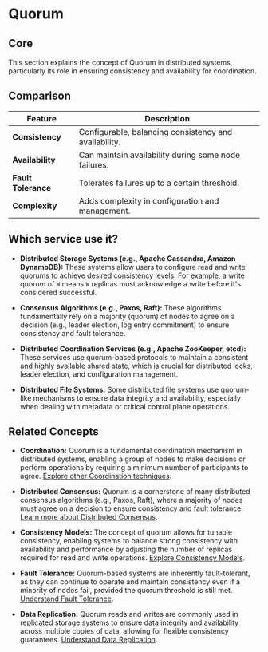 # Quorum

## Core

This section explains the concept of Quorum in distributed systems, particularly its role in ensuring consistency and availability for coordination.

## Comparison

| Feature | Description |
|---|---|
| **Consistency** | Configurable, balancing consistency and availability. |
| **Availability** | Can maintain availability during some node failures. |
| **Fault Tolerance** | Tolerates failures up to a certain threshold. |
| **Complexity** | Adds complexity in configuration and management. |

## Which service use it?



-   **Distributed Storage Systems (e.g., Apache Cassandra, Amazon DynamoDB):** These systems allow users to configure read and write quorums to achieve desired consistency levels. For example, a write quorum of `W` means `W` replicas must acknowledge a write before it's considered successful.

-   **Consensus Algorithms (e.g., Paxos, Raft):** These algorithms fundamentally rely on a majority (quorum) of nodes to agree on a decision (e.g., leader election, log entry commitment) to ensure consistency and fault tolerance.

-   **Distributed Coordination Services (e.g., Apache ZooKeeper, etcd):** These services use quorum-based protocols to maintain a consistent and highly available shared state, which is crucial for distributed locks, leader election, and configuration management.

-   **Distributed File Systems:** Some distributed file systems use quorum-like mechanisms to ensure data integrity and availability, especially when dealing with metadata or critical control plane operations.

## Related Concepts

-   **Coordination:** Quorum is a fundamental coordination mechanism in distributed systems, enabling a group of nodes to make decisions or perform operations by requiring a minimum number of participants to agree. [Explore other Coordination techniques](../README.md).

-   **Distributed Consensus:** Quorum is a cornerstone of many distributed consensus algorithms (e.g., Paxos, Raft), where a majority of nodes must agree on a decision to ensure consistency and fault tolerance. [Learn more about Distributed Consensus](../../distributed-consensus/README.md).

-   **Consistency Models:** The concept of quorum allows for tunable consistency, enabling systems to balance strong consistency with availability and performance by adjusting the number of replicas required for read and write operations. [Explore Consistency Models](../../consistency-models/README.md).

-   **Fault Tolerance:** Quorum-based systems are inherently fault-tolerant, as they can continue to operate and maintain consistency even if a minority of nodes fail, provided the quorum threshold is still met. [Understand Fault Tolerance](../../fault-tolerance/README.md).

-   **Data Replication:** Quorum reads and writes are commonly used in replicated storage systems to ensure data integrity and availability across multiple copies of data, allowing for flexible consistency guarantees. [Understand Data Replication](../../data-replication/README.md).
